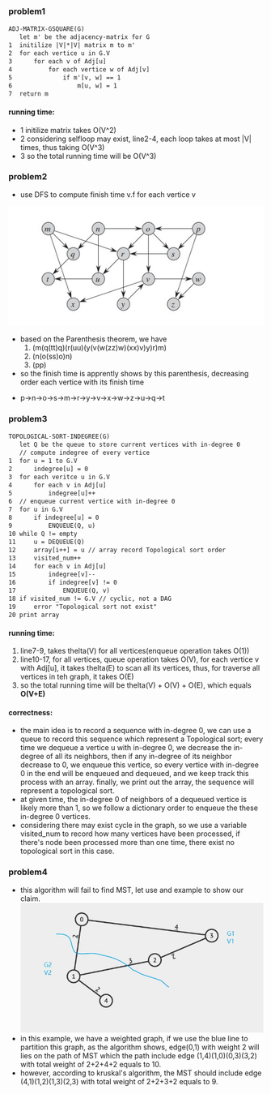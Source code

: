 ### problem1
```
ADJ-MATRIX-GSQUARE(G)
   let m' be the adjacency-matrix for G
1  initilize |V|*|V| matrix m to m'  
2  for each vertice u in G.V
3      for each v of Adj[u]
4          for each vertice w of Adj[v]
5              if m'[v, w] == 1
6                  m[u, w] = 1
7  return m
```
#### running time:
+ 1 initilize matrix takes O(V^2)
+ 2 considering selfloop may exist, line2-4, each loop takes at most |V| times, thus taking O(V^3)
+ 3 so the total running time will be O(V^3)

### problem2
+ use DFS to compute finish time v.f for each vertice v

 ![](image/TOPO-COMPUTE.jpg)
+ based on the Parenthesis theorem, we have
  1. (m(q(tt)q)(r(uu)(y(v(w(zz)w)(xx)v)y)r)m)
  2. (n(o(ss)o)n)
  3. (pp)
+ so the finish time is apprently shows by this parenthesis, decreasing order each vertice with its finish time
* p->n->o->s->m->r->y->v->x->w->z->u->q->t

### problem3
```
TOPOLOGICAL-SORT-INDEGREE(G)
   let Q be the queue to store current vertices with in-degree 0
   // compute indegree of every vertice
1  for u = 1 to G.V
2      indegree[u] = 0
3  for each veritce u in G.V
4      for each v in Adj[u]
5          indegree[u]++
6  // enqueue current vertice with in-degree 0
7  for u in G.V
8      if indegree[u] = 0
9          ENQUEUE(Q, u)
10 while Q != empty
11     u = DEQUEUE(Q)
12     array[i++] = u // array record Topological sort order
13     visited_num++
14     for each v in Adj[u]
15         indegree[v]--
16         if indegree[v] != 0
17             ENQUEUE(Q, v)
18 if visited_num != G.V // cyclic, not a DAG
19     error "Topological sort not exist"
20 print array    
```
#### running time:
1. line7-9, takes thelta(V) for all vertices(enqueue operation takes O(1))
2. line10-17, for all vertices, queue operation takes O(V), for each vertice v  with Adj[u], it takes thelta(E) to scan all its vertices, thus, for traverse all vertices in teh graph, it takes O(E)
3. so the total running time will be thelta(V) + O(V) + O(E), which equals **O(V+E)**

#### correctness:
* the main idea is to record a sequence with in-degree 0, we can use a queue to record this sequence which represent a Topological sort; every time we dequeue a vertice u with in-degree 0, we decrease the in-degree of all its neighbors, then if any in-degree of its neighbor decrease to 0, we enqueue this vertice, so every vertice with in-degree 0 in the end will be enqueued and dequeued, and we keep track this process with an array. finally, we print out the array, the sequence will represent a topological sort.
* at given time, the in-degree 0 of neighbors of a dequeued vertice is likely more than 1, so we follow a dictionary order to enqueue the these in-degree 0 vertices.
* considering there may exist cycle in the graph, so we use a variable visited_num to record how many vertices have been processed, if there's node been processed more than one time, there exist no topological sort in this case.

### problem4
+ this algorithm will fail to find MST, let use and example to show our claim.
![](image/DAC_MST.jpg)
+ in this example, we have a weighted graph, if we use the blue line to partition this graph, as the algorithm shows, edge(0,1) with weight 2 will lies on the path of MST which the path include edge (1,4)(1,0)(0,3)(3,2) with total weight of 2+2+4+2 equals to 10.
+ however, according to kruskal's algorithm, the MST should include edge (4,1)(1,2)(1,3)(2,3) with total weight of 2+2+3+2 equals to 9.
